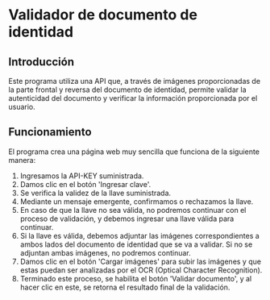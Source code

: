 # Validador de documento de identidad 

## Introducción 
Este programa utiliza una API que, a través de imágenes proporcionadas de la parte frontal y reversa del documento de identidad, permite validar la autenticidad del documento y verificar la información proporcionada por el usuario.

## Funcionamiento 
El programa crea una página web muy sencilla que funciona de la siguiente manera:

1. Ingresamos la API-KEY suministrada.
2. Damos clic en el botón 'Ingresar clave'.
3. Se verifica la validez de la llave suministrada.
4. Mediante un mensaje emergente, confirmamos o rechazamos la llave.
5. En caso de que la llave no sea válida, no podremos continuar con el proceso de validación, y debemos ingresar una llave válida para continuar.
6. Si la llave es válida, debemos adjuntar las imágenes correspondientes a ambos lados del documento de identidad que se va a validar. Si no se adjuntan ambas imágenes, no podremos continuar.
7. Damos clic en el botón 'Cargar imágenes' para subir las imágenes y que estas puedan ser analizadas por el OCR (Optical Character Recognition).
8. Terminado este proceso, se habilita el botón 'Validar documento', y al hacer clic en este, se retorna el resultado final de la validación. 
